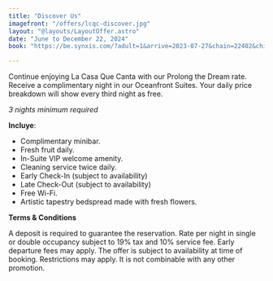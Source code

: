 ```yaml
---
title: "Discover Us"
imagefront: "/offers/lcqc-discover.jpg"
layout: "@layouts/LayoutOffer.astro"
date: "June to December 22, 2024"
book: "https://be.synxis.com/?adult=1&arrive=2023-07-27&chain=22402&child=0&currency=USD&depart=2023-07-28&hotel=78821&level=hotel&locale=en-US&rooms=1&src=24C"

---
```

<div class="grid gap-4">

<p class="mt-4"> Continue enjoying La Casa Que Canta with our Prolong the Dream rate. Receive a complimentary night in our Oceanfront Suites. Your daily price breakdown will show every third night as free.</p>

<i>3 nights minimum required</i>

<b>Incluye</b>:
<ul class="list-disc ml-4">
  <li>Complimentary minibar.</li>
  <li>Fresh fruit daily.</li>
  <li>In-Suite VIP welcome amenity.</li>
  <li>Cleaning service twice daily.</li>
  <li>Early Check-In (subject to availability)</li>
  <li>Late Check-Out (subject to availability)</li>
  <li>Free Wi-Fi.</li>
  <li>Artistic tapestry bedspread made with fresh flowers.</li>
</ul>

<b>Terms & Conditions</b>

A deposit is required to guarantee the reservation. Rate per night in single or double occupancy subject to 19% tax and 10% service fee. Early departure fees may apply. The offer is subject to availability at time of booking. Restrictions may apply. It is not combinable with any other promotion.
</div>







